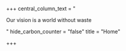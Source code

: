 +++
central_column_text = "<p>Our vision is a world without waste</p>"
hide_carbon_counter = "false"
title = "Home"

+++
